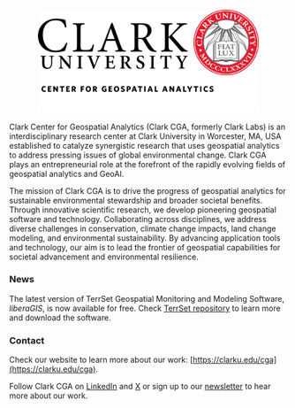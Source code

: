 <p align="center">
    <img src="../_images/ClarkCGA.jpg" width="400"/>
</p>
Clark Center for Geospatial Analytics (Clark CGA, formerly Clark Labs) is an interdisciplinary research center at Clark University in Worcester, MA, USA established to catalyze synergistic research that uses geospatial analytics to address pressing issues of global environmental change. Clark CGA plays an entrepreneurial role at the forefront of the rapidly evolving fields of geospatial analytics and GeoAI. 

The mission of Clark CGA is to drive the progress of geospatial analytics for sustainable environmental stewardship and broader societal benefits. Through innovative scientific research, we develop pioneering geospatial software and technology. Collaborating across disciplines, we address diverse challenges in conservation, climate change impacts, land change modeling, and environmental sustainability. By advancing application tools and technology, our aim is to lead the frontier of geospatial capabilities for societal advancement and environmental resilience.

### __News__
The latest version of TerrSet Geospatial Monitoring and Modeling Software, *liberaGIS*, is now available for free. Check [TerrSet repository](https://github.com/ClarkCGA/TerrSet) to learn more and download the software. 

### __Contact__
Check our website to learn more about our work: [https://clarku.edu/cga](https://clarku.edu/cga).

Follow Clark CGA on [LinkedIn](https://www.linkedin.com/company/clarkcga) and [X](https://x.com/ClarkCGA) or sign up to our [newsletter](https://lp.constantcontactpages.com/sl/bHVqgJ0/signuppagecganewsletter) to hear more about our work. 

